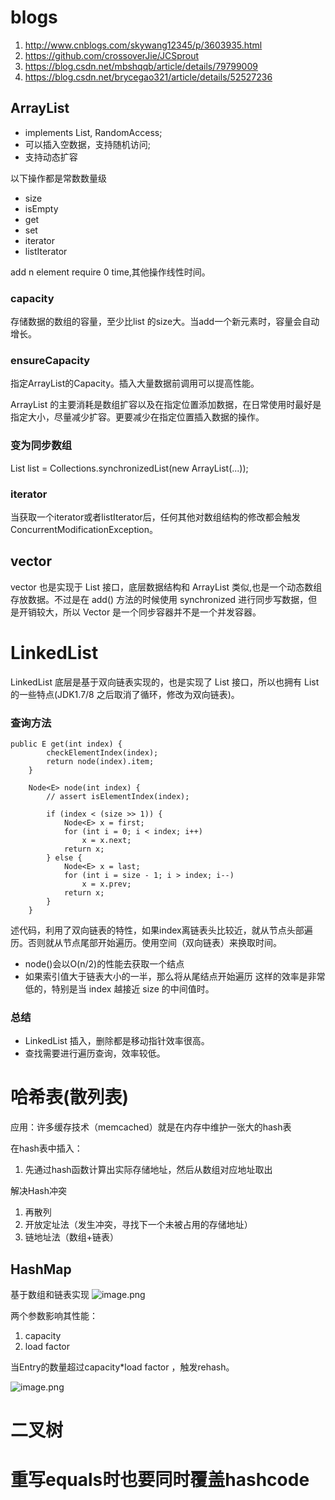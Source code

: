 # blogs
1. http://www.cnblogs.com/skywang12345/p/3603935.html
2. https://github.com/crossoverJie/JCSprout
3. https://blog.csdn.net/mbshqqb/article/details/79799009
4. https://blog.csdn.net/brycegao321/article/details/52527236

## ArrayList
- implements List, RandomAccess;
- 可以插入空数据，支持随机访问;
- 支持动态扩容

以下操作都是常数数量级
- size
- isEmpty
- get
- set
- iterator
- listIterator
  
add n element require 0 time,其他操作线性时间。

### capacity
存储数据的数组的容量，至少比list 的size大。当add一个新元素时，容量会自动增长。

### ensureCapacity
指定ArrayList的Capacity。插入大量数据前调用可以提高性能。

ArrayList 的主要消耗是数组扩容以及在指定位置添加数据，在日常使用时最好是指定大小，尽量减少扩容。更要减少在指定位置插入数据的操作。

### 变为同步数组
List list = Collections.synchronizedList(new ArrayList(...));

### iterator
当获取一个iterator或者listIterator后，任何其他对数组结构的修改都会触发ConcurrentModificationException。



## vector
vector 也是实现于 List 接口，底层数据结构和 ArrayList 类似,也是一个动态数组存放数据。不过是在 add() 方法的时候使用 synchronized 进行同步写数据，但是开销较大，所以 Vector 是一个同步容器并不是一个并发容器。


# LinkedList
LinkedList 底层是基于双向链表实现的，也是实现了 List 接口，所以也拥有 List 的一些特点(JDK1.7/8 之后取消了循环，修改为双向链表)。

### 查询方法
```
public E get(int index) {
        checkElementIndex(index);
        return node(index).item;
    }
    
    Node<E> node(int index) {
        // assert isElementIndex(index);

        if (index < (size >> 1)) {
            Node<E> x = first;
            for (int i = 0; i < index; i++)
                x = x.next;
            return x;
        } else {
            Node<E> x = last;
            for (int i = size - 1; i > index; i--)
                x = x.prev;
            return x;
        }
    }
```
述代码，利用了双向链表的特性，如果index离链表头比较近，就从节点头部遍历。否则就从节点尾部开始遍历。使用空间（双向链表）来换取时间。

- node()会以O(n/2)的性能去获取一个结点
- 如果索引值大于链表大小的一半，那么将从尾结点开始遍历
这样的效率是非常低的，特别是当 index 越接近 size 的中间值时。

### 总结
- LinkedList 插入，删除都是移动指针效率很高。
- 查找需要进行遍历查询，效率较低。

# 哈希表(散列表)
应用：许多缓存技术（memcached）就是在内存中维护一张大的hash表

在hash表中插入：
1. 先通过hash函数计算出实际存储地址，然后从数组对应地址取出

解决Hash冲突
1. 再散列
2. 开放定址法（发生冲突，寻找下一个未被占用的存储地址）
3. 链地址法（数组+链表）


## HashMap
基于数组和链表实现
![image.png](https://upload-images.jianshu.io/upload_images/5977684-0a4c155a49e7ab02.png?imageMogr2/auto-orient/strip%7CimageView2/2/w/1240)

两个参数影响其性能：
1. capacity
2. load factor

当Entry的数量超过capacity*load factor ，触发rehash。

![image.png](https://upload-images.jianshu.io/upload_images/5977684-0317ddcee672e543.png?imageMogr2/auto-orient/strip%7CimageView2/2/w/1240)



# 二叉树

# 重写equals时也要同时覆盖hashcode

























